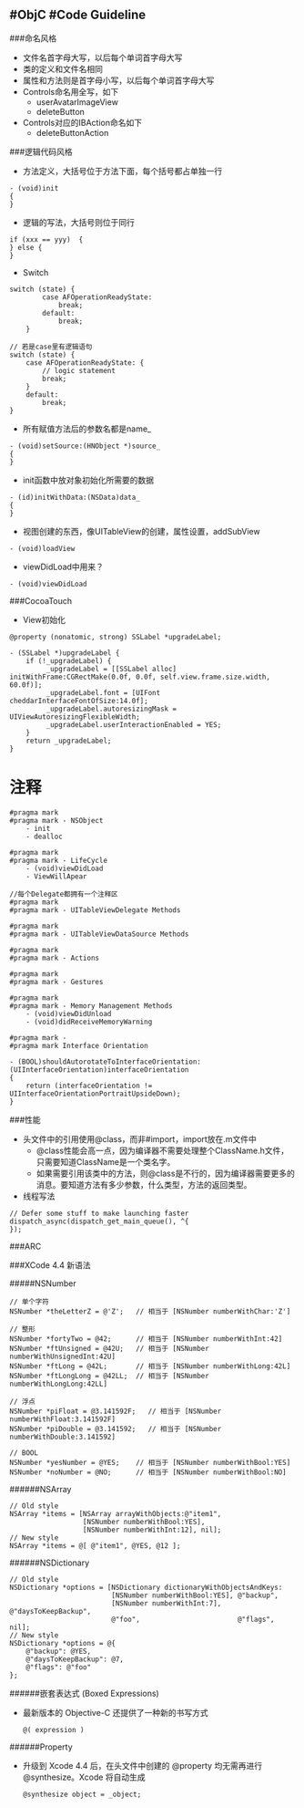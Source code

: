 #ObjC #Code Guideline
---

###命名风格

- 文件名首字母大写，以后每个单词首字母大写
- 类的定义和文件名相同
- 属性和方法则是首字母小写，以后每个单词首字母大写
- Controls命名用全写，如下
	- userAvatarImageView 
	- deleteButton
- Controls对应的IBAction命名如下
	- deleteButtonAction


###逻辑代码风格

- 方法定义，大括号位于方法下面，每个括号都占单独一行
``` ObjC
- (void)init	
{	
}
```

- 逻辑的写法，大括号则位于同行
``` ObjC
if (xxx == yyy)  {
} else {
}
```

- Switch
``` ObjC
switch (state) {
        case AFOperationReadyState:
            break;
        default:
            break;
    }

// 若是case里有逻辑语句
switch (state) {
	case AFOperationReadyState: {
		// logic statement
		break;
	}
	default:
		break;
}
```

- 所有赋值方法后的参数名都是name_
``` ObjC
- (void)setSource:(HNObject *)source_ 
{
}
```

- init函数中放对象初始化所需要的数据
``` ObjC
- (id)initWithData:(NSData)data_
{
}
```

- 视图创建的东西，像UITableView的创建，属性设置，addSubView 
``` ObjC
- (void)loadView
```

- viewDidLoad中用来？
``` ObjC
- (void)viewDidLoad
```


###CocoaTouch

- View初始化
``` ObjC
@property (nonatomic, strong) SSLabel *upgradeLabel;  
	
- (SSLabel *)upgradeLabel {
    if (!_upgradeLabel) {
         _upgradeLabel = [[SSLabel alloc] initWithFrame:CGRectMake(0.0f, 0.0f, self.view.frame.size.width, 60.0f)];
         _upgradeLabel.font = [UIFont cheddarInterfaceFontOfSize:14.0f];
         _upgradeLabel.autoresizingMask = UIViewAutoresizingFlexibleWidth;
         _upgradeLabel.userInteractionEnabled = YES;
	}
    return _upgradeLabel;
}
```

# 注释

``` ObjC
#pragma mark
#pragma mark - NSObject
	- init
	- dealloc

#pragma mark
#pragma mark - LifeCycle
	- (void)viewDidLoad
	- ViewWillApear

//每个Delegate都拥有一个注释区
#pragma mark
#pragma mark - UITableViewDelegate Methods

#pragma mark
#pragma mark - UITableViewDataSource Methods

#pragma mark
#pragma mark - Actions 

#pragma mark
#pragma mark - Gestures

#pragma mark
#pragma mark - Memory Management Methods
	- (void)viewDidUnload
	- (void)didReceiveMemoryWarning 

#pragma mark -
#pragma mark Interface Orientation

- (BOOL)shouldAutorotateToInterfaceOrientation:(UIInterfaceOrientation)interfaceOrientation
{
    return (interfaceOrientation != UIInterfaceOrientationPortraitUpsideDown);
}
```

###性能
- 头文件中的引用使用@class，而非#import，import放在.m文件中
	- @class性能会高一点，因为编译器不需要处理整个ClassName.h文件，只需要知道ClassName是一个类名字。
	- 如果需要引用该类中的方法，则@class是不行的，因为编译器需要更多的消息。要知道方法有多少参数，什么类型，方法的返回类型。
- 线程写法
``` ObjC
// Defer some stuff to make launching faster
dispatch_async(dispatch_get_main_queue(), ^{
});
```

###ARC

###XCode 4.4 新语法

#####NSNumber
```
// 单个字符
NSNumber *theLetterZ = @'Z';   // 相当于 [NSNumber numberWithChar:'Z']

// 整形
NSNumber *fortyTwo = @42;      // 相当于 [NSNumber numberWithInt:42]
NSNumber *ftUnsigned = @42U;   // 相当于 [NSNumber numberWithUnsignedInt:42U]
NSNumber *ftLong = @42L;       // 相当于 [NSNumber numberWithLong:42L]
NSNumber *ftLongLong = @42LL;  // 相当于 [NSNumber numberWithLongLong:42LL]

// 浮点
NSNumber *piFloat = @3.141592F;   // 相当于 [NSNumber numberWithFloat:3.141592F]
NSNumber *piDouble = @3.141592;   // 相当于 [NSNumber numberWithDouble:3.141592]

// BOOL
NSNumber *yesNumber = @YES;    // 相当于 [NSNumber numberWithBool:YES]
NSNumber *noNumber = @NO;      // 相当于 [NSNumber numberWithBool:NO]
```

######NSArray

``` ObjC
// Old style
NSArray *items = [NSArray arrayWithObjects:@"item1",
                  [NSNumber numberWithBool:YES],
                  [NSNumber numberWithInt:12], nil];
// New style
NSArray *items = @[ @"item1", @YES, @12 ];
```

######NSDictionary

``` ObjC
// Old style
NSDictionary *options = [NSDictionary dictionaryWithObjectsAndKeys:
                         [NSNumber numberWithBool:YES], @"backup",
                         [NSNumber numberWithInt:7],    @"daysToKeepBackup",
                         @"foo",                        @"flags", nil];
// New style
NSDictionary *options = @{
    @"backup": @YES,
    @"daysToKeepBackup": @7,
    @"flags": @"foo"
};
```

######嵌套表达式 (Boxed Expressions)

- 最新版本的 Objective-C 还提供了一种新的书写方式

	``` ObjC
	@( expression )
	```

######Property

- 升级到 Xcode 4.4 后，在头文件中创建的 @property 均无需再进行 @synthesize。Xcode 将自动生成

	``` ObjC
	@synthesize object = _object;
	```
